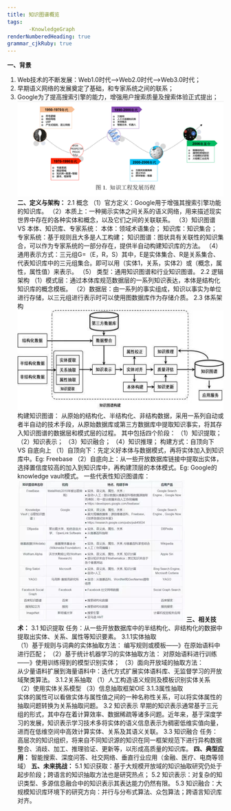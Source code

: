 ```yaml
---
title: 知识图谱概览
tags: 
       -KnowledgeGraph 
renderNumberedHeading: true
grammar_cjkRuby: true
---
```

**一、背景**
1.	Web技术的不断发展：Web1.0时代-->Web2.0时代-->Web3.0时代；
2.	早期语义网络的发展奠定了基础，和专家系统之间的联系；
3.	Google为了提高搜索引擎的能力，增强用户搜索质量及搜索体验正式提出；
![enter description here](./images/1590650829208.png)
**二、定义与架构：**
2.1 概念
（1）官方定义：Google用于增强其搜索引擎功能的知识库。
（2）本质上：一种揭示实体之间关系的语义网络，用来描述现实世界中存在的各种实体和概念，以及它们之间的关联联系。
（3）知识图谱 VS 本体、知识库、专家系统：
本体：领域术语集合；
知识库：知识集合；
专家系统：基于规则且大多是人工构建；
知识图谱：图状具有关联性的知识集合，可以作为专家系统的一部分存在，提供半自动构建知识库的方法。
（4） 通用表示方式：三元组G=（E，R，S）其中，E是实体集合、R是关系集合、 代表知识库中的三元组集合。即可以用（实体1，关系，实体2）或（概念，属性，属性值）来表示。
（5） 类型：通用知识图谱和行业知识图谱。
2.2 逻辑架构
（1）模式层：通过本体库规范数据层的一系列知识表达，本体是结构化知识库的概念模板。
（2）数据层：由一系列的事实组成，知识以事实为单位进行存储，以三元组进行表示时可以使用图数据库作为存储介质。
2.3 体系架构
![enter description here](./images/1590650977462.png)
构建知识图谱：
从原始的结构化、半结构化、非结构数据，采用一系列自动或者半自动的技术手段，从原始数据库或第三方数据库中提取知识事实，将其存入知识图谱的数据层和模式层的过程。
其中包括四个阶段：
（1）知识提取；
（2）知识表示；
（3）知识融合；
（4）知识推理；
构建方式：自顶向下 VS 自底向上
（1）自顶向下：先定义好本体与数据模式，再将实体加入到知识库中。Eg: Freebase
（2）自底向上：从一些开放数据库链接中提取出实体，选择置信度较高的加入到知识库中，再构建顶层的本体模式。Eg: Google的knowledge vault模式。
一些代表性知识图谱库：
![enter description here](./images/1590651023045.png)
**三、相关技术：**
3.1  知识提取
   任务：从一些开放数据库中的半结构化、非结构化的数据中提取出实体、关系、属性等知识要素。
  3.1.1实体抽取     
（1）基于规则与词典的实体抽取方法：
编写规则或模板——》在原始语料中进行匹配；
（2）基于统计机器学习的实体抽取方法：
对原始语料进行训练——》使用训练得到的模型识别实体；
（3）面向开放域的抽取方法：      
从少量语料扩展到海量语料中：迭代方式扩展实体语料库、无监督学习的开放域聚类算法。
3.1.2关系抽取
（1）人工构造语义规则及模板识别实体关系
（2）使用实体关系模型
（3）信息抽取框架OIE
3.1.3属性抽取       
实体的属性可以看做实体与属性值之间的一种名称性关系，可以将实体属性的抽取问题转换为关系抽取问题。 
3.2 知识表示
早期的知识表示通常基于三元组的形式，其中存在着计算效率、数据稀疏等诸多问题。近年来，基于深度学习的发展，知识表示学习技术多将实体的语义信息表示为稠密低维实值向量，进而在低维空间中高效计算实体、关系及其语义关联。
3.3 知识融合
任务：高层次的知识组织，将来自不同知识源的知识在同一框架规范下进行异构数据整合、消歧、加工、推理验证、更新等，以形成高质量的知识库。
**四、典型应用：**
 智能搜索、深度问答、社交网络、垂直行业应用（金融、医疗、电商等领域）
**五、未来挑战：**
5.1	知识获取：基于大规模开放域的知识抽取研究仍处于起步阶段；跨语言的知识抽取方法也是研究热点；
5.2 知识表示：对复杂的知识类型、多源信息融合中的知识表示其表达能力仍然有限。
5.3 知识融合：大规模知识库环境下的研究方向：并行与分布式算法、众包算法；跨语言知识库对齐。
                             
